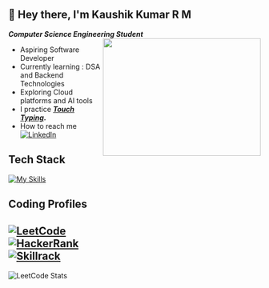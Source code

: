## 👋 Hey there, I'm Kaushik Kumar R M
***Computer Science Engineering Student***
<img align="right" width="315" height="235" src="https://art.pixilart.com/54f27e7fbe3b520.png">

- Aspiring Software Developer
- Currently learning : DSA and Backend Technologies
- Exploring Cloud platforms and AI tools
- I practice ***[Touch Typing](https://monkeytype.com/profile/kaushik0325kumar).***
- How to reach me  
[![LinkedIn](https://img.shields.io/badge/linkedin-%230077B5.svg?style=for-the-badge&logo=linkedin&logoColor=white)](https://linkedin.com/in/kaushik-kumar-rm)
## Tech Stack
[![My Skills](https://skillicons.dev/icons?i=html,css,javascript,java,python,react,nodejs,mysql,git,github&theme=dark&perline=16)](https://skillicons.dev)
## Coding Profiles
[![LeetCode](https://img.shields.io/badge/LeetCode-FFA116?style=for-the-badge&logo=leetcode&logoColor=black)](https://leetcode.com/u/kaushik0325kumar/)  
[![HackerRank](https://img.shields.io/badge/HackerRank-2EC866?style=for-the-badge&logo=hackerrank&logoColor=white)](https://www.hackerrank.com/profile/kaushik0325kumar)  
[![Skillrack](https://img.shields.io/badge/Skillrack-5B3EC4?style=for-the-badge&logo=code&logoColor=white)](https://www.skillrack.com/faces/resume.xhtml?id=438720&key=d16223f27dca99bad2a30e4b63d069690c9ffbb9)
--
![LeetCode Stats](https://leetcard.jacoblin.cool/kaushik0325kumar?theme=dark&font=Baloo%202&ext=heatmap)
